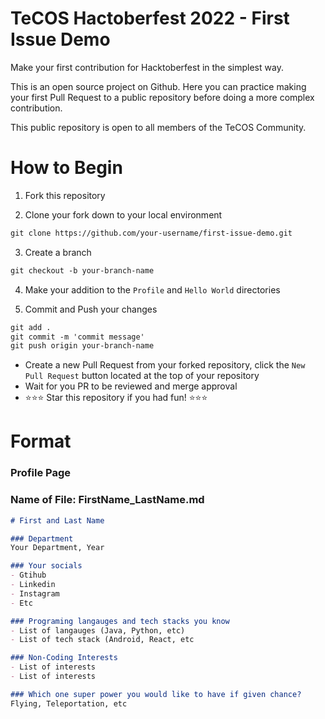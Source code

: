 # TeCOS Hactoberfest 2022 - First Issue Demo

Make your first contribution for Hacktoberfest in the simplest way.

This is an open source project on Github. Here you can practice making your first Pull Request to a public repository before doing a more complex contribution.

This public repository is open to all members of the TeCOS Community.

# How to Begin
1. Fork this repository

2. Clone your fork down to your local environment
```markdown
git clone https://github.com/your-username/first-issue-demo.git
```

3. Create a branch
```markdown
git checkout -b your-branch-name
```

4. Make your addition to the `Profile` and `Hello World` directories

5. Commit and Push your changes
```markdown
git add .
git commit -m 'commit message'
git push origin your-branch-name
```

- Create a new Pull Request from your forked repository, click the `New Pull Request` button located at the top of your repository
- Wait for you PR to be reviewed and merge approval
- :star::star::star: Star this repository if you had fun! :star::star::star:

# Format

### Profile Page
### Name of File: FirstName_LastName.md

```markdown
# First and Last Name

### Department
Your Department, Year

### Your socials
- Gtihub
- Linkedin
- Instagram
- Etc

### Programing langauges and tech stacks you know
- List of langauges (Java, Python, etc)
- List of tech stack (Android, React, etc

### Non-Coding Interests
- List of interests
- List of interests

### Which one super power you would like to have if given chance?
Flying, Teleportation, etc

```
